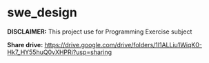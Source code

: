 # swe_design

 **DISCLAIMER:** This project use for Programming Exercise subject

**Share drive:** https://drive.google.com/drive/folders/1l1ALLiu1WiqK0-Hk7_HY55huQ0vXHPRi?usp=sharing
